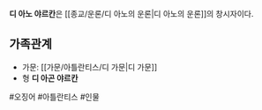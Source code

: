 **디 아노 야르칸**은 [[종교/운론/디 아노의 운론|디 아노의 운론]]의 창시자이다.

## 가족관계
- 가문: [[가문/아틀란티스/디 가문|디 가문]]
- 형 **디 아곤 야르칸**

#오징어 #아틀란티스 #인물 